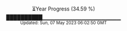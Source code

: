 <p align="center">
⏳Year Progress (34.59 %) <br>
██████████▁▁▁▁▁▁▁▁▁▁▁▁▁▁▁▁▁▁▁▁ <br>
<sub>Updated: Sun, 07 May 2023 06:02:50 GMT</sub>
</p>

